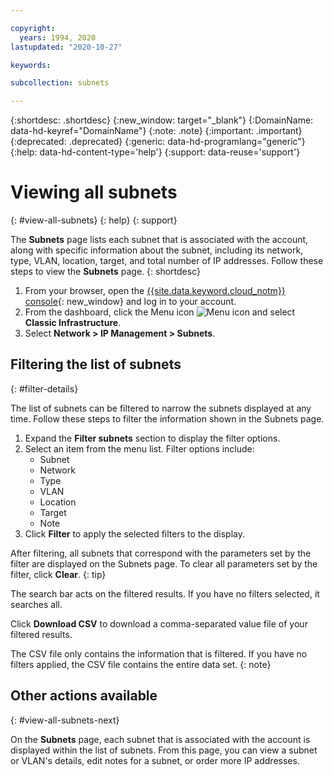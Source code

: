 ```yaml
---

copyright:
  years: 1994, 2020
lastupdated: "2020-10-27"

keywords:

subcollection: subnets

---
```


{:shortdesc: .shortdesc}
{:new_window: target="_blank"}
{:DomainName: data-hd-keyref="DomainName"}
{:note: .note}
{:important: .important}
{:deprecated: .deprecated}
{:generic: data-hd-programlang="generic"}
{:help: data-hd-content-type='help'}
{:support: data-reuse='support'}

# Viewing all subnets
{: #view-all-subnets}
{: help}
{: support}

The **Subnets** page lists each subnet that is associated with the account, along with specific information about the subnet, including its network, type, VLAN, location, target, and total number of IP addresses. Follow these steps to view the **Subnets** page.
{: shortdesc}

1. From your browser, open the [{{site.data.keyword.cloud_notm}} console](https://{DomainName}/){: new_window} and log in to your account.
1. From the dashboard, click the Menu icon ![Menu icon](../../icons/icon_hamburger.svg) and select **Classic Infrastructure**.
1. Select **Network > IP Management > Subnets**.


## Filtering the list of subnets
{: #filter-details}

The list of subnets can be filtered to narrow the subnets displayed at any time. Follow these steps to filter the information shown in the Subnets page.

1. Expand the **Filter subnets** section to display the filter options.
1. Select an item from the menu list. Filter options include:
    * Subnet
    * Network
    * Type
    * VLAN
    * Location
    * Target
    * Note
1. Click **Filter** to apply the selected filters to the display.

After filtering, all subnets that correspond with the parameters set by the filter are displayed on the Subnets page. To clear all parameters set by the filter, click **Clear**.
{: tip}

The search bar acts on the filtered results. If you have no filters selected, it searches all.

Click **Download CSV** to download a comma-separated value file of your filtered results. 

The CSV file only contains the information that is filtered. If you have no filters applied, the CSV file contains the entire data set.
{: note}

## Other actions available
{: #view-all-subnets-next}

On the **Subnets** page, each subnet that is associated with the account is displayed within the list of subnets. From this page, you can view a subnet or VLAN's details, edit notes for a subnet, or order more IP addresses.
